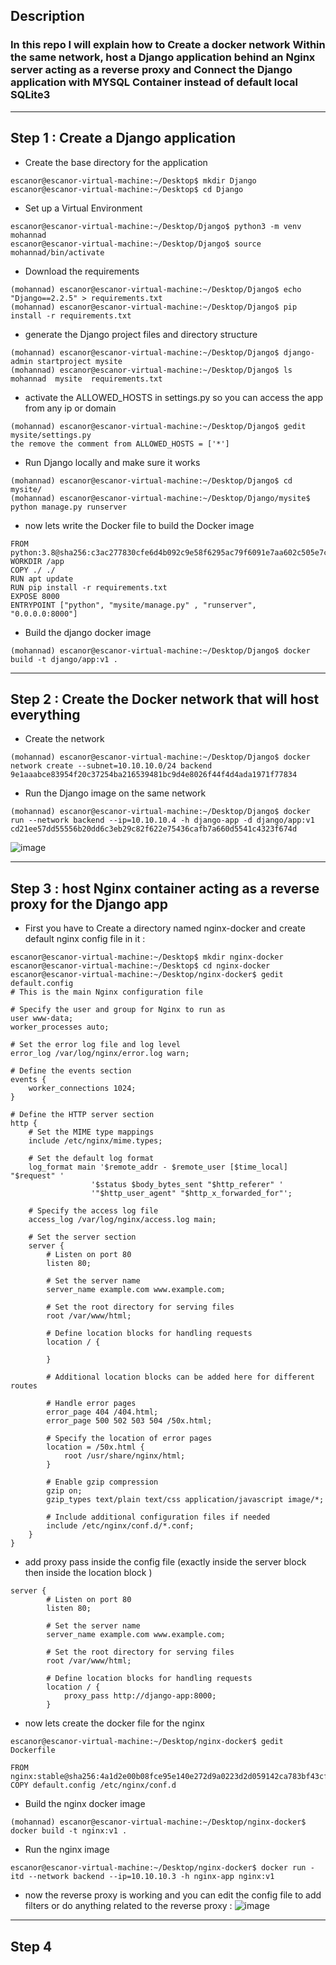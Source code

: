 ## Description 

### In this repo I will explain how to Create a docker network Within the same network, host a Django application behind an Nginx server acting as a reverse proxy and Connect the Django application with MYSQL Container instead of default local SQLite3

****
## Step 1 : Create a Django application 
- Create the base directory for the application
  
 ```
 escanor@escanor-virtual-machine:~/Desktop$ mkdir Django
 escanor@escanor-virtual-machine:~/Desktop$ cd Django
 ```
- Set up a Virtual Environment
```
escanor@escanor-virtual-machine:~/Desktop/Django$ python3 -m venv mohannad
escanor@escanor-virtual-machine:~/Desktop/Django$ source mohannad/bin/activate
```
- Download the requirements
```
(mohannad) escanor@escanor-virtual-machine:~/Desktop/Django$ echo "Django==2.2.5" > requirements.txt
(mohannad) escanor@escanor-virtual-machine:~/Desktop/Django$ pip install -r requirements.txt
```
- generate the Django project files and directory structure
```
(mohannad) escanor@escanor-virtual-machine:~/Desktop/Django$ django-admin startproject mysite
(mohannad) escanor@escanor-virtual-machine:~/Desktop/Django$ ls
mohannad  mysite  requirements.txt
```
- activate the ALLOWED_HOSTS in settings.py so you can access the app from any ip or domain
```
(mohannad) escanor@escanor-virtual-machine:~/Desktop/Django$ gedit mysite/settings.py
the remove the comment from ALLOWED_HOSTS = ['*']
```
- Run Django locally and make sure it works 
```
(mohannad) escanor@escanor-virtual-machine:~/Desktop/Django$ cd mysite/
(mohannad) escanor@escanor-virtual-machine:~/Desktop/Django/mysite$ python manage.py runserver
```
- now lets write the Docker file to build the Docker image
```
FROM python:3.8@sha256:c3ac277830cfe6d4b092c9e58f6295ac79f6091e7aa602c505e7c887c6b6f513
WORKDIR /app 
COPY ./ ./ 
RUN apt update
RUN pip install -r requirements.txt
EXPOSE 8000
ENTRYPOINT ["python", "mysite/manage.py" , "runserver", "0.0.0.0:8000"]
```
- Build the django docker image
```
(mohannad) escanor@escanor-virtual-machine:~/Desktop/Django$ docker build -t django/app:v1 .
```
****
## Step 2 : Create the Docker network that will host everything 

- Create the network
```
(mohannad) escanor@escanor-virtual-machine:~/Desktop/Django$ docker network create --subnet=10.10.10.0/24 backend
9e1aaabce83954f20c37254ba216539481bc9d4e8026f44f4d4ada1971f77834
```
- Run the Django image on the same network
```
(mohannad) escanor@escanor-virtual-machine:~/Desktop/Django$ docker run --network backend --ip=10.10.10.4 -h django-app -d django/app:v1
cd21ee57dd55556b20dd6c3eb29c82f622e75436cafb7a660d5541c4323f674d
```
![image](https://github.com/mohannad200210/Sitech-Internship/assets/95110750/b725c594-a985-4192-aa65-89f0e22944bb)

****
## Step 3 : host Nginx container acting as a reverse proxy for the Django app

- First you have to Create a directory named nginx-docker and create default nginx config file in it :
```
escanor@escanor-virtual-machine:~/Desktop$ mkdir nginx-docker
escanor@escanor-virtual-machine:~/Desktop$ cd nginx-docker 
escanor@escanor-virtual-machine:~/Desktop/nginx-docker$ gedit default.config
# This is the main Nginx configuration file

# Specify the user and group for Nginx to run as
user www-data;
worker_processes auto;

# Set the error log file and log level
error_log /var/log/nginx/error.log warn;

# Define the events section
events {
    worker_connections 1024;
}

# Define the HTTP server section
http {
    # Set the MIME type mappings
    include /etc/nginx/mime.types;
    
    # Set the default log format
    log_format main '$remote_addr - $remote_user [$time_local] "$request" '
                  '$status $body_bytes_sent "$http_referer" '
                  '"$http_user_agent" "$http_x_forwarded_for"';
    
    # Specify the access log file
    access_log /var/log/nginx/access.log main;

    # Set the server section
    server {
        # Listen on port 80
        listen 80;
        
        # Set the server name
        server_name example.com www.example.com;
        
        # Set the root directory for serving files
        root /var/www/html;
        
        # Define location blocks for handling requests
        location / {
            
        }
        
        # Additional location blocks can be added here for different routes
        
        # Handle error pages
        error_page 404 /404.html;
        error_page 500 502 503 504 /50x.html;
        
        # Specify the location of error pages
        location = /50x.html {
            root /usr/share/nginx/html;
        }
        
        # Enable gzip compression
        gzip on;
        gzip_types text/plain text/css application/javascript image/*;
        
        # Include additional configuration files if needed
        include /etc/nginx/conf.d/*.conf;
    }
}
```

- add proxy pass inside the config file (exactly inside the server block then inside the location block )

```
server {
        # Listen on port 80
        listen 80;
        
        # Set the server name
        server_name example.com www.example.com;
        
        # Set the root directory for serving files
        root /var/www/html;
        
        # Define location blocks for handling requests
        location / {
            proxy_pass http://django-app:8000;
        }
```
- now lets create the docker file for the nginx
```
escanor@escanor-virtual-machine:~/Desktop/nginx-docker$ gedit Dockerfile

FROM nginx:stable@sha256:4a1d2e00b08fce95e140e272d9a0223d2d059142ca783bf43cf121d7c11c7df8
COPY default.config /etc/nginx/conf.d
```
- Build the nginx docker image
```
(mohannad) escanor@escanor-virtual-machine:~/Desktop/nginx-docker$ docker build -t nginx:v1 .
```
- Run the nginx image
```
escanor@escanor-virtual-machine:~/Desktop/nginx-docker$ docker run -itd --network backend --ip=10.10.10.3 -h nginx-app nginx:v1
```
- now the reverse proxy is working and you can edit the config file to add filters or do anything related to the reverse proxy : 
![image](https://github.com/mohannad200210/Sitech-Internship/assets/95110750/5678745e-6daa-44af-ad88-43a1af9b7825)
****
## Step 4 
